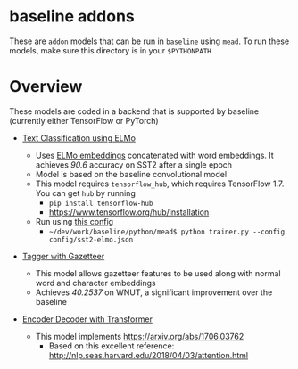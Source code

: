 baseline addons
===============

These are `addon` models that can be run in `baseline` using `mead`.  To run these models, make sure this directory is in your `$PYTHONPATH`

# Overview

These models are coded in a backend that is supported by baseline (currently either TensorFlow or PyTorch)

- [Text Classification using ELMo](classifier_elmo.py)
  - Uses [ELMo embeddings](https://export.arxiv.org/pdf/1802.05365) concatenated with word embeddings. It achieves *90.6* accuracy on SST2 after a single epoch
  - Model is based on the baseline convolutional model
  - This model requires `tensorflow_hub`, which requires TensorFlow 1.7.   You can get `hub` by running
    - `pip install tensorflow-hub`
    - https://www.tensorflow.org/hub/installation
  - Run using [this config](../mead/config/sst2-elmo.json)
    - `~/dev/work/baseline/python/mead$ python trainer.py --config config/sst2-elmo.json`

- [Tagger with Gazetteer](tagger_gazetteer.py)
  - This model allows gazetteer features to be used along with normal word and character embeddings
  - Achieves *40.2537* on WNUT, a significant improvement over the baseline

- [Encoder Decoder with Transformer](seq2seq_transformer.py)
  - This model implements https://arxiv.org/abs/1706.03762
    - Based on this excellent reference: http://nlp.seas.harvard.edu/2018/04/03/attention.html